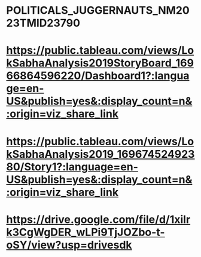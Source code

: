 # POLITICALS_JUGGERNAUTS_NM2023TMID23790
# https://public.tableau.com/views/LokSabhaAnalysis2019StoryBoard_16966864596220/Dashboard1?:language=en-US&publish=yes&:display_count=n&:origin=viz_share_link
# https://public.tableau.com/views/LokSabhaAnalysis2019_16967452492380/Story1?:language=en-US&publish=yes&:display_count=n&:origin=viz_share_link
# https://drive.google.com/file/d/1xilrk3CgWgDER_wLPi9TjJOZbo-t-oSY/view?usp=drivesdk
